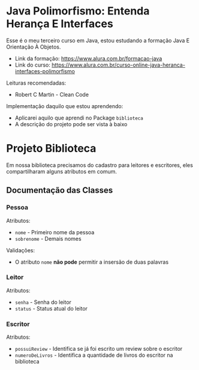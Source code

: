 # Java Polimorfismo: Entenda Herança E Interfaces

Esse é o meu terceiro curso em Java, estou estudando a formação Java E Orientação À Objetos.

* Link da formação: https://www.alura.com.br/formacao-java
* Link do curso: https://www.alura.com.br/curso-online-java-heranca-interfaces-polimorfismo

Leituras recomendadas:
* Robert C Martin - Clean Code

Implementação daquilo que estou aprendendo:
* Aplicarei aquilo que aprendi no Package `biblioteca` 
* A descrição do projeto pode ser vista à baixo

# Projeto Biblioteca
Em nossa biblioteca precisamos do cadastro para leitores e escritores, eles compartilharam alguns atributos em comum.

## Documentação das Classes

### Pessoa
Atributos:
* `nome` - Primeiro nome da pessoa
* `sobrenome` - Demais nomes

Validações:
* O atributo `nome` **não pode** permitir a insersão de duas palavras

### Leitor
Atributos:
* `senha` - Senha do leitor
* `status` - Status atual do leitor

### Escritor
Atributos:
* `possuiReview` - Identifica se já foi escrito um review sobre o escritor
* `numeroDeLivros` - Identifica a quantidade de livros do escritor na biblioteca